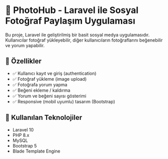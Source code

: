 # 📸 PhotoHub - Laravel ile Sosyal Fotoğraf Paylaşım Uygulaması

Bu proje, Laravel ile geliştirilmiş bir basit sosyal medya uygulamasıdır. Kullanıcılar fotoğraf yükleyebilir, diğer kullanıcıların fotoğraflarını beğenebilir ve yorum yapabilir.

## 🚀 Özellikler

- ✅ Kullanıcı kayıt ve giriş (authentication)
- ✅ Fotoğraf yükleme (image upload)
- ✅ Fotoğrafa yorum yapma
- ✅ Beğeni ekleme / kaldırma
- ✅ Yorum ve beğeni sayısı gösterimi
- ✅ Responsive (mobil uyumlu) tasarım (Bootstrap)

## 🧰 Kullanılan Teknolojiler

- Laravel 10
- PHP 8.x
- MySQL
- Bootstrap 5
- Blade Template Engine
